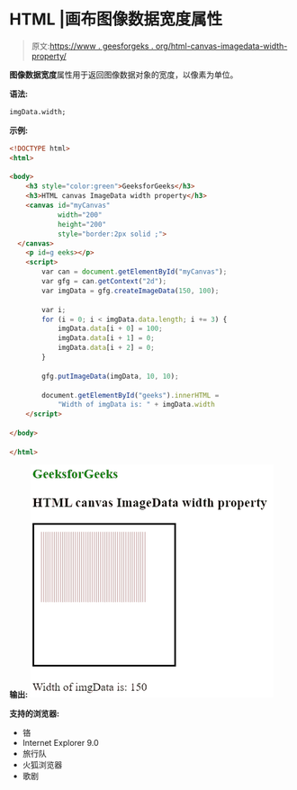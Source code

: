 # HTML |画布图像数据宽度属性

> 原文:[https://www . geesforgeks . org/html-canvas-imagedata-width-property/](https://www.geeksforgeeks.org/html-canvas-imagedata-width-property/)

**图像数据宽度**属性用于返回图像数据对象的宽度，以像素为单位。

**语法:**

```html
imgData.width;

```

**示例:**

```html
<!DOCTYPE html>
<html>

<body>
    <h3 style="color:green">GeeksforGeeks</h3>
    <h3>HTML canvas ImageData width property</h3>
    <canvas id="myCanvas"
            width="200" 
            height="200"
            style="border:2px solid ;">
  </canvas>
    <p id=g eeks></p>
    <script>
        var can = document.getElementById("myCanvas");
        var gfg = can.getContext("2d");
        var imgData = gfg.createImageData(150, 100);

        var i;
        for (i = 0; i < imgData.data.length; i += 3) {
            imgData.data[i + 0] = 100;
            imgData.data[i + 1] = 0;
            imgData.data[i + 2] = 0;
        }

        gfg.putImageData(imgData, 10, 10);

        document.getElementById("geeks").innerHTML =
            "Width of imgData is: " + imgData.width
    </script>

</body>

</html>
```

**输出:**
![](img/80e39c399713a7db9aacb041bb173932.png)

**支持的浏览器:**

*   铬
*   Internet Explorer 9.0
*   旅行队
*   火狐浏览器
*   歌剧